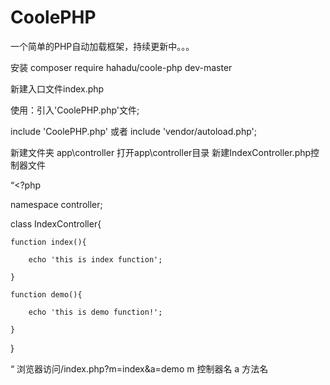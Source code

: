 # CoolePHP
一个简单的PHP自动加载框架，持续更新中。。。

安装 composer require hahadu/coole-php dev-master

新建入口文件index.php

使用：引入'CoolePHP.php'文件;

include 'CoolePHP.php' 或者 include 'vendor/autoload.php';

新建文件夹
app\controller
打开app\controller目录
新建IndexController.php控制器文件

“<?php

namespace controller;

class IndexController{

	function index(){

		echo 'this is index function';

	}

	function demo(){

		echo 'this is demo function!';

	}

}

“
浏览器访问/index.php?m=index&a=demo
m 控制器名
a 方法名
